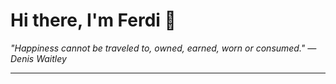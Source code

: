 <h1>Hi there, I'm Ferdi 👋</h1>

<p><em>
  "Happiness cannot be traveled to, owned, earned, worn or consumed." — Denis Waitley
</em></p>

---
